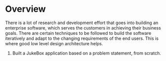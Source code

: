 # Overview
 There is a lot of research and development effort that goes into building an enterprise software, which serves the customers in achieving their business goals. There are certain techniques to be followed to build 
 the software iteratively and adapt to the changing requirements of the end users. This is where good low level design architecture helps.

  1. Built a JukeBox application based on a problem statement, from scratch.

  
